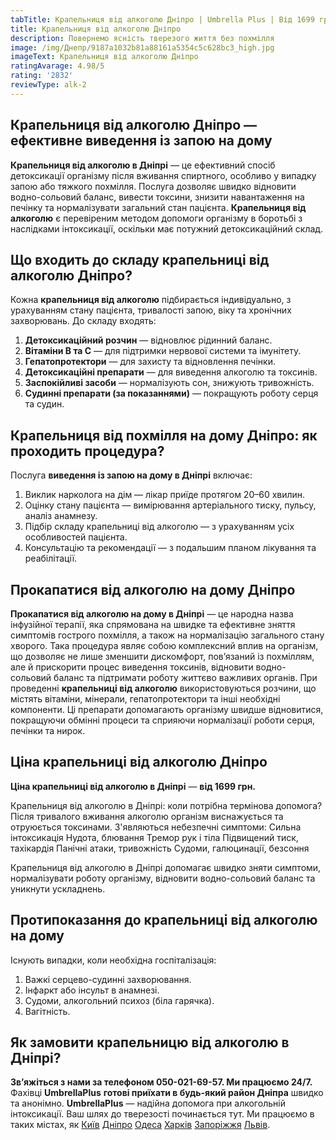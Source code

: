 ```yaml
---
tabTitle: Крапельниця від алкоголю Дніпро | Umbrella Plus | Від 1699 грн
title: Крапельниця від алкоголю Дніпро
description: Повернемо ясність тверезого життя без похмілля
image: /img/Днепр/9187a1032b81a88161a5354c5c628bc3_high.jpg
imageText: Крапельниця від алкоголю Дніпро
ratingAvarage: 4.98/5
rating: '2832'
reviewType: alk-2
---
```


## Крапельниця від алкоголю Дніпро — ефективне виведення із запою на дому

**Крапельниця від алкоголю в Дніпрі** — це ефективний спосіб детоксикації організму після вживання спиртного, особливо у випадку запою або тяжкого похмілля. Послуга дозволяє швидко відновити водно-сольовий баланс, вивести токсини, знизити навантаження на печінку та нормалізувати загальний стан пацієнта. **Крапельниця від алкоголю** є перевіреним методом допомоги організму в боротьбі з наслідками інтоксикації, оскільки має потужний детоксикаційний склад.

## Що входить до складу крапельниці від алкоголю Дніпро?

Кожна **крапельниця від алкоголю** підбирається індивідуально, з урахуванням стану пацієнта, тривалості запою, віку та хронічних захворювань. До складу входять:

1. **Детоксикаційний розчин** — відновлює рідинний баланс.
2. **Вітаміни B та C** — для підтримки нервової системи та імунітету.
3. **Гепатопротектори** — для захисту та відновлення печінки.
4. **Детоксикаційні препарати** — для виведення алкоголю та токсинів.
5. **Заспокійливі засоби** — нормалізують сон, знижують тривожність.
6. **Судинні препарати (за показаннями)** — покращують роботу серця та судин.

## Крапельниця від похмілля на дому Дніпро: як проходить процедура?

Послуга **виведення із запою на дому в Дніпрі** включає:

1. Виклик нарколога на дім — лікар приїде протягом 20–60 хвилин.
2. Оцінку стану пацієнта — вимірювання артеріального тиску, пульсу, аналіз анамнезу.
3. Підбір складу крапельниці від алкоголю — з урахуванням усіх особливостей пацієнта.
4. Консультацію та рекомендації — з подальшим планом лікування та реабілітації.

## Прокапатися від алкоголю на дому Дніпро

**Прокапатися від алкоголю на дому в Дніпрі** — це народна назва інфузійної терапії, яка спрямована на швидке та ефективне зняття симптомів гострого похмілля, а також на нормалізацію загального стану хворого. Така процедура являє собою комплексний вплив на організм, що дозволяє не лише зменшити дискомфорт, пов’язаний із похміллям, але й прискорити процес виведення токсинів, відновити водно-сольовий баланс та підтримати роботу життєво важливих органів. При проведенні **крапельниці від алкоголю** використовуються розчини, що містять вітаміни, мінерали, гепатопротектори та інші необхідні компоненти. Ці препарати допомагають організму швидше відновитися, покращуючи обмінні процеси та сприяючи нормалізації роботи серця, печінки та нирок.

## Ціна крапельниці від алкоголю Дніпро

**Ціна крапельниці від алкоголю в Дніпрі** — **від 1699 грн.**

Крапельниця від алкоголю в Дніпрі: коли потрібна термінова допомога?
 Після тривалого вживання алкоголю організм виснажується та отруюється токсинами. З'являються небезпечні симптоми:
 Сильна інтоксикація
 Нудота, блювання
 Тремор рук і тіла
 Підвищений тиск, тахікардія
 Панічні атаки, тривожність
 Судоми, галюцинації, безсоння

Крапельниця від алкоголю в Дніпрі допомагає швидко зняти симптоми, нормалізувати роботу організму, відновити водно-сольовий баланс та уникнути ускладнень.

## Протипоказання до крапельниці від алкоголю на дому

Існують випадки, коли необхідна госпіталізація:

1. Важкі серцево-судинні захворювання.
2. Інфаркт або інсульт в анамнезі.
3. Судоми, алкогольний психоз (біла гарячка).
4. Вагітність.

## Як замовити крапельницю від алкоголю в Дніпрі?

**Зв’яжіться з нами за телефоном 050-021-69-57. Ми працюємо 24/7.**
Фахівці **UmbrellaPlus** **готові приїхати в будь-який район Дніпра** швидко та анонімно.
**UmbrellaPlus** — надійна допомога при алкогольній інтоксикації. Ваш шлях до тверезості починається тут.
Ми працюємо в таких містах, як [Київ](https://umbrella-plus.com.ua/uk/kiev/) [Дніпро](https://umbrella-plus.com.ua/uk/dnepr/) [Одеса](https://umbrella-plus.com.ua/uk/lechenie-alc/) [Харків](https://umbrella-plus.com.ua/uk/kharkiv/) [Запоріжжя](https://umbrella-plus.com.ua/uk/zaporozie/) [Львів](https://umbrella-plus.com.ua/uk/lviv/).
